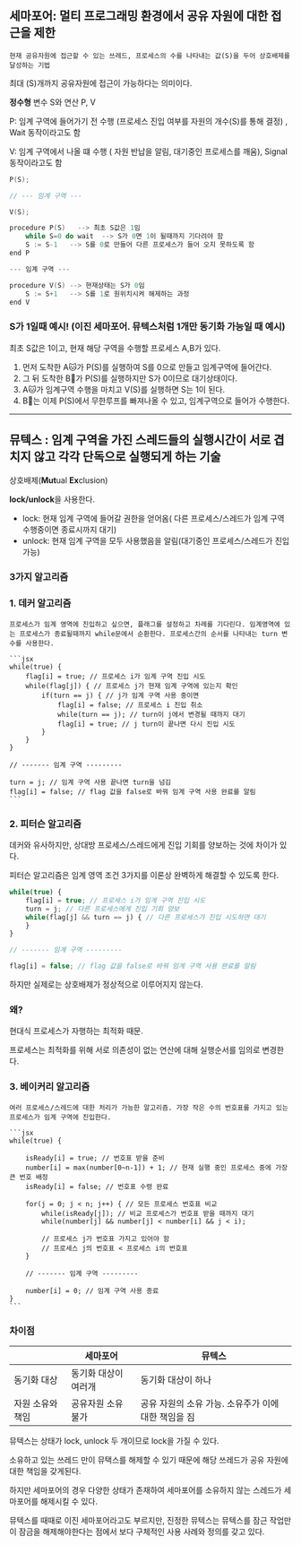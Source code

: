 ## 세마포어: 멀티 프로그래밍 환경에서 공유 자원에 대한 접근을 제한

```
현재 공유자원에 접근할 수 있는 쓰레드, 프로세스의 수를 나타내는 값(S)을 두어 상호배제를 달성하는 기법
```
최대 (S)개까지 공유자원에 접근이 가능하다는 의미이다. 

**정수형** 변수 S와 연산 P, V

P: 임계 구역에 들어가기 전 수행 (프로세스 진입 여부를 자원의 개수(S)를 통해 결정) , Wait 동작이라고도 함

V: 임계 구역에서 나올 떄 수행 ( 자원 반납을 알림, 대기중인 프로세스를 깨움), Signal 동작이라고도 함

```c
P(S);

// --- 임계 구역 ---

V(S);
```

```c
procedure P(S)   --> 최초 S값은 1임
    while S=0 do wait  --> S가 0면 1이 될때까지 기다려야 함
    S := S-1   --> S를 0로 만들어 다른 프로세스가 들어 오지 못하도록 함
end P

--- 임계 구역 ---

procedure V(S) --> 현재상태는 S가 0임
    S := S+1   --> S를 1로 원위치시켜 해제하는 과정
end V
```

### S가 1일때 예시! (이진 세마포어. 뮤텍스처럼 1개만 동기화 가능일 때 예시)

최초 S값은 1이고, 현재 해당 구역을 수행할 프로세스 A,B가 있다.

1. 먼저 도착한 A🐱가 P(S)를 실행하여 S를 0으로 만들고 임계구역에 들어간다.
2. 그 뒤 도착한 B🐶가 P(S)를 실행하지만 S가 0이므로 대기상태이다.
3. A🐱가 임계구역 수행을 마치고 V(S)를 실행하면 S는 1이 된다.
4. B🐶는 이제 P(S)에서 무한루프를 빠져나올 수 있고, 임계구역으로 들어가 수행한다.

---

## 뮤텍스 : 임계 구역을 가진 스레드들의 실행시간이 서로 겹치지 않고 각각 단독으로 실행되게 하는 기술

상호배제(**Mut**ual **Ex**clusion)

**lock/unlock**을 사용한다.

- lock: 현재 임계 구역에 들어갈 권한을 얻어옴( 다른 프로세스/스레드가 임계 구역 수행중이면 종료시까지 대기)
- unlock: 현재 임계 구역을 모두 사용했음을 알림(대기중인 프로세스/스레드가 진입 가능)

### 3가지 알고리즘

### 1. 데커 알고리즘
    
    프로세스가 임계 영역에 진입하고 싶으면, 플래그를 설정하고 차례를 기다린다. 임계영역에 있는 프로세스가 종료될때까지 while문에서 순환한다. 프로세스간의 순서를 나타내는 turn 변수를 사용한다.
    
    ```jsx
    while(true) {
        flag[i] = true; // 프로세스 i가 임계 구역 진입 시도
        while(flag[j]) { // 프로세스 j가 현재 임계 구역에 있는지 확인
            if(turn == j) { // j가 임계 구역 사용 중이면
                flag[i] = false; // 프로세스 i 진입 취소
                while(turn == j); // turn이 j에서 변경될 때까지 대기
                flag[i] = true; // j turn이 끝나면 다시 진입 시도
            }
        }
    }
    
    // ------- 임계 구역 ---------
    
    turn = j; // 임계 구역 사용 끝나면 turn을 넘김
    flag[i] = false; // flag 값을 false로 바꿔 임계 구역 사용 완료를 알림
    ```
    
### 2. 피터슨 알고리즘

데커와 유사하지만, 상대방 프로세스/스레드에게 진입 기회를 양보하는 것에 차이가 있다.

피터슨 알고리즘은 임계 영역 조건 3가지를 이론상 완벽하게 해결할 수 있도록 한다.

```jsx
while(true) {
    flag[i] = true; // 프로세스 i가 임계 구역 진입 시도
    turn = j; // 다른 프로세스에게 진입 기회 양보
    while(flag[j] && turn == j) { // 다른 프로세스가 진입 시도하면 대기
    }
}

// ------- 임계 구역 ---------

flag[i] = false; // flag 값을 false로 바꿔 임계 구역 사용 완료를 알림

```

 하지만 실제로는 상호배제가 정상적으로 이루어지지 않는다. 

### 왜?

현대식 프로세스가 자행하는 최적화 때문.

프로세스는 최적화를 위해 서로 의존성이 없는 연산에 대해 실행순서를 임의로 변경한다.

### 3. 베이커리 알고리즘
    
    여러 프로세스/스레드에 대한 처리가 가능한 알고리즘. 가장 작은 수의 번호표를 가지고 있는 프로세스가 임계 구역에 진입한다.
    
    ```jsx
    while(true) {
        
        isReady[i] = true; // 번호표 받을 준비
        number[i] = max(number[0~n-1]) + 1; // 현재 실행 중인 프로세스 중에 가장 큰 번호 배정 
        isReady[i] = false; // 번호표 수령 완료
        
        for(j = 0; j < n; j++) { // 모든 프로세스 번호표 비교
            while(isReady[j]); // 비교 프로세스가 번호표 받을 때까지 대기
            while(number[j] && number[j] < number[i] && j < i);
            
            // 프로세스 j가 번호표 가지고 있어야 함
            // 프로세스 j의 번호표 < 프로세스 i의 번호표
        }
    
        // ------- 임계 구역 ---------
    
        number[i] = 0; // 임계 구역 사용 종료
    }
    ```
    

### 차이점

|  | 세마포어 | 뮤텍스 |
| --- | --- | --- |
| 동기화 대상 | 동기화 대상이 여러개 | 동기화 대상이 하나 |
| 자원 소유와 책임 | 공유자원 소유 불가 | 공유 자원의 소유 가능. 소유주가 이에 대한 책임을 짐 |

뮤텍스는 상태가 lock, unlock 두 개이므로 lock을 가질 수 있다.

소유하고 있는 쓰레드 만이 뮤택스를 해제할 수 있기 때문에 해당 쓰레드가 공유 자원에 대한 책임을 갖게된다.

하지만 세마포어의 경우 다양한 상태가 존재하여 세마포어를 소유하지 않는 스레드가 세마포어를 해제시킬 수 있다.

뮤텍스를 때때로 이진 세마포어라고도 부르지만, 진정한 뮤텍스는 뮤텍스를 잠근 작업만이 잠금을 해제해야한다는 점에서 보다 구체적인 사용 사례와 정의를 갖고 있다.
